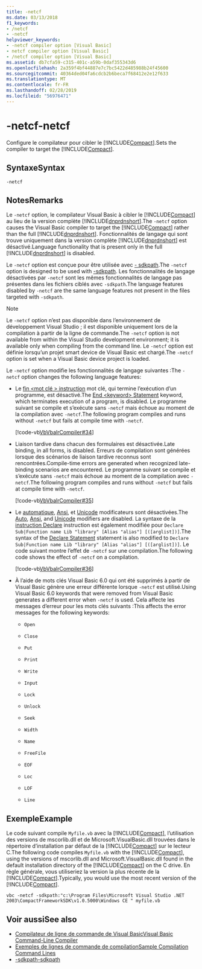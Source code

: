 ```yaml
---
title: -netcf
ms.date: 03/13/2018
f1_keywords:
- /netcf
- -netcf
helpviewer_keywords:
- -netcf compiler option [Visual Basic]
- netcf compiler option [Visual Basic]
- /netcf compiler option [Visual Basic]
ms.assetid: db7cfa59-c315-401c-a59b-0daf355343d6
ms.openlocfilehash: 2a359f4bf44887e7c7bc5422d485988b24f45600
ms.sourcegitcommit: 40364ded04fa6cdcb2b6beca7f68412e2e12f633
ms.translationtype: MT
ms.contentlocale: fr-FR
ms.lasthandoff: 02/28/2019
ms.locfileid: "56976471"
---
```

# <a name="-netcf"></a><span data-ttu-id="f2143-102">-netcf</span><span class="sxs-lookup"><span data-stu-id="f2143-102">-netcf</span></span>
<span data-ttu-id="f2143-103">Configure le compilateur pour cibler le [!INCLUDE[Compact](~/includes/compact-md.md)].</span><span class="sxs-lookup"><span data-stu-id="f2143-103">Sets the compiler to target the [!INCLUDE[Compact](~/includes/compact-md.md)].</span></span>  
  
## <a name="syntax"></a><span data-ttu-id="f2143-104">Syntaxe</span><span class="sxs-lookup"><span data-stu-id="f2143-104">Syntax</span></span>  
  
```  
-netcf  
```  
  
## <a name="remarks"></a><span data-ttu-id="f2143-105">Notes</span><span class="sxs-lookup"><span data-stu-id="f2143-105">Remarks</span></span>  
 <span data-ttu-id="f2143-106">Le `-netcf` option, le compilateur Visual Basic à cibler le [!INCLUDE[Compact](~/includes/compact-md.md)] au lieu de la version complète [!INCLUDE[dnprdnshort](~/includes/dnprdnshort-md.md)].</span><span class="sxs-lookup"><span data-stu-id="f2143-106">The `-netcf` option causes the Visual Basic compiler to target the [!INCLUDE[Compact](~/includes/compact-md.md)] rather than the full [!INCLUDE[dnprdnshort](~/includes/dnprdnshort-md.md)].</span></span> <span data-ttu-id="f2143-107">Fonctionnalités de langage qui sont trouve uniquement dans la version complète [!INCLUDE[dnprdnshort](~/includes/dnprdnshort-md.md)] est désactivé.</span><span class="sxs-lookup"><span data-stu-id="f2143-107">Language functionality that is present only in the full [!INCLUDE[dnprdnshort](~/includes/dnprdnshort-md.md)] is disabled.</span></span>  
  
 <span data-ttu-id="f2143-108">Le `-netcf` option est conçue pour être utilisée avec [- sdkpath](../../../visual-basic/reference/command-line-compiler/sdkpath.md).</span><span class="sxs-lookup"><span data-stu-id="f2143-108">The `-netcf` option is designed to be used with [-sdkpath](../../../visual-basic/reference/command-line-compiler/sdkpath.md).</span></span> <span data-ttu-id="f2143-109">Les fonctionnalités de langage désactivées par `-netcf` sont les mêmes fonctionnalités de langage pas présentes dans les fichiers ciblés avec `-sdkpath`.</span><span class="sxs-lookup"><span data-stu-id="f2143-109">The language features disabled by `-netcf` are the same language features not present in the files targeted with `-sdkpath`.</span></span>  
  
> [!NOTE]
>  <span data-ttu-id="f2143-110">Le `-netcf` option n’est pas disponible dans l’environnement de développement Visual Studio ; il est disponible uniquement lors de la compilation à partir de la ligne de commande.</span><span class="sxs-lookup"><span data-stu-id="f2143-110">The `-netcf` option is not available from within the Visual Studio development environment; it is available only when compiling from the command line.</span></span> <span data-ttu-id="f2143-111">Le `-netcf` option est définie lorsqu’un projet smart device de Visual Basic est chargé.</span><span class="sxs-lookup"><span data-stu-id="f2143-111">The `-netcf` option is set when a Visual Basic device project is loaded.</span></span>  
  
 <span data-ttu-id="f2143-112">Le `-netcf` option modifie les fonctionnalités de langage suivantes :</span><span class="sxs-lookup"><span data-stu-id="f2143-112">The `-netcf` option changes the following language features:</span></span>  
  
-   <span data-ttu-id="f2143-113">Le [fin \<mot clé > instruction](../../../visual-basic/language-reference/statements/end-keyword-statement.md) mot clé, qui termine l’exécution d’un programme, est désactivé.</span><span class="sxs-lookup"><span data-stu-id="f2143-113">The [End \<keyword> Statement](../../../visual-basic/language-reference/statements/end-keyword-statement.md) keyword, which terminates execution of a program, is disabled.</span></span> <span data-ttu-id="f2143-114">Le programme suivant se compile et s’exécute sans `-netcf` mais échoue au moment de la compilation avec `-netcf`.</span><span class="sxs-lookup"><span data-stu-id="f2143-114">The following program compiles and runs without `-netcf` but fails at compile time with `-netcf`.</span></span>  
  
     [!code-vb[VbVbalrCompiler#34](~/samples/snippets/visualbasic/VS_Snippets_VBCSharp/VbVbalrCompiler/VB/netcf.vb#34)]  
  
-   <span data-ttu-id="f2143-115">Liaison tardive dans chacun des formulaires est désactivée.</span><span class="sxs-lookup"><span data-stu-id="f2143-115">Late binding, in all forms, is disabled.</span></span> <span data-ttu-id="f2143-116">Erreurs de compilation sont générées lorsque des scénarios de liaison tardive reconnus sont rencontrées.</span><span class="sxs-lookup"><span data-stu-id="f2143-116">Compile-time errors are generated when recognized late-binding scenarios are encountered.</span></span> <span data-ttu-id="f2143-117">Le programme suivant se compile et s’exécute sans `-netcf` mais échoue au moment de la compilation avec `-netcf`.</span><span class="sxs-lookup"><span data-stu-id="f2143-117">The following program compiles and runs without `-netcf` but fails at compile time with `-netcf`.</span></span>  
  
     [!code-vb[VbVbalrCompiler#35](~/samples/snippets/visualbasic/VS_Snippets_VBCSharp/VbVbalrCompiler/VB/OptionStrictOff.vb#35)]  
  
-   <span data-ttu-id="f2143-118">Le [automatique](../../../visual-basic/language-reference/modifiers/auto.md), [Ansi](../../../visual-basic/language-reference/modifiers/ansi.md), et [Unicode](../../../visual-basic/language-reference/modifiers/unicode.md) modificateurs sont désactivées.</span><span class="sxs-lookup"><span data-stu-id="f2143-118">The [Auto](../../../visual-basic/language-reference/modifiers/auto.md), [Ansi](../../../visual-basic/language-reference/modifiers/ansi.md), and [Unicode](../../../visual-basic/language-reference/modifiers/unicode.md) modifiers are disabled.</span></span> <span data-ttu-id="f2143-119">La syntaxe de la [instruction Declare](../../../visual-basic/language-reference/statements/declare-statement.md) instruction est également modifiée pour `Declare Sub|Function name Lib "library" [Alias "alias"] [([arglist])]`.</span><span class="sxs-lookup"><span data-stu-id="f2143-119">The syntax of the [Declare Statement](../../../visual-basic/language-reference/statements/declare-statement.md) statement is also modified to `Declare Sub|Function name Lib "library" [Alias "alias"] [([arglist])]`.</span></span> <span data-ttu-id="f2143-120">Le code suivant montre l’effet de `-netcf` sur une compilation.</span><span class="sxs-lookup"><span data-stu-id="f2143-120">The following code shows the effect of `-netcf` on a compilation.</span></span>  
  
     [!code-vb[VbVbalrCompiler#36](../../../visual-basic/reference/command-line-compiler/codesnippet/VisualBasic/netcf_3.vb)]  
  
-   <span data-ttu-id="f2143-121">À l’aide de mots clés Visual Basic 6.0 qui ont été supprimés à partir de Visual Basic génère une erreur différente lorsque `-netcf` est utilisé.</span><span class="sxs-lookup"><span data-stu-id="f2143-121">Using Visual Basic 6.0 keywords that were removed from Visual Basic generates a different error when `-netcf` is used.</span></span> <span data-ttu-id="f2143-122">Cela affecte les messages d’erreur pour les mots clés suivants :</span><span class="sxs-lookup"><span data-stu-id="f2143-122">This affects the error messages for the following keywords:</span></span>  
  
    -   `Open`  
  
    -   `Close`  
  
    -   `Put`  
  
    -   `Print`  
  
    -   `Write`  
  
    -   `Input`  
  
    -   `Lock`  
  
    -   `Unlock`  
  
    -   `Seek`  
  
    -   `Width`  
  
    -   `Name`  
  
    -   `FreeFile`  
  
    -   `EOF`  
  
    -   `Loc`  
  
    -   `LOF`  
  
    -   `Line`  
  
## <a name="example"></a><span data-ttu-id="f2143-123">Exemple</span><span class="sxs-lookup"><span data-stu-id="f2143-123">Example</span></span>  
 <span data-ttu-id="f2143-124">Le code suivant compile `Myfile.vb` avec la [!INCLUDE[Compact](~/includes/compact-md.md)], l’utilisation des versions de mscorlib.dll et de Microsoft.VisualBasic.dll trouvées dans le répertoire d’installation par défaut de la [!INCLUDE[Compact](~/includes/compact-md.md)] sur le lecteur C.</span><span class="sxs-lookup"><span data-stu-id="f2143-124">The following code compiles `Myfile.vb` with the [!INCLUDE[Compact](~/includes/compact-md.md)], using the versions of mscorlib.dll and Microsoft.VisualBasic.dll found in the default installation directory of the [!INCLUDE[Compact](~/includes/compact-md.md)] on the C drive.</span></span> <span data-ttu-id="f2143-125">En règle générale, vous utiliseriez la version la plus récente de la [!INCLUDE[Compact](~/includes/compact-md.md)].</span><span class="sxs-lookup"><span data-stu-id="f2143-125">Typically, you would use the most recent version of the [!INCLUDE[Compact](~/includes/compact-md.md)].</span></span>  
  
```console  
vbc -netcf -sdkpath:"c:\Program Files\Microsoft Visual Studio .NET 2003\CompactFrameworkSDK\v1.0.5000\Windows CE " myfile.vb  
```  
  
## <a name="see-also"></a><span data-ttu-id="f2143-126">Voir aussi</span><span class="sxs-lookup"><span data-stu-id="f2143-126">See also</span></span>
- [<span data-ttu-id="f2143-127">Compilateur de ligne de commande de Visual Basic</span><span class="sxs-lookup"><span data-stu-id="f2143-127">Visual Basic Command-Line Compiler</span></span>](../../../visual-basic/reference/command-line-compiler/index.md)
- [<span data-ttu-id="f2143-128">Exemples de lignes de commande de compilation</span><span class="sxs-lookup"><span data-stu-id="f2143-128">Sample Compilation Command Lines</span></span>](../../../visual-basic/reference/command-line-compiler/sample-compilation-command-lines.md)
- [<span data-ttu-id="f2143-129">-sdkpath</span><span class="sxs-lookup"><span data-stu-id="f2143-129">-sdkpath</span></span>](../../../visual-basic/reference/command-line-compiler/sdkpath.md)

